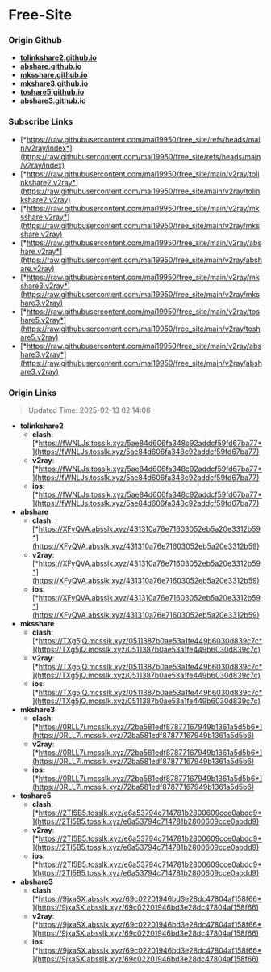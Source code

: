 # Free-Site

### Origin Github

- [**tolinkshare2.github.io**](https://github.com/tolinkshare2/tolinkshare2.github.io)
- [**abshare.github.io**](https://github.com/abshare/abshare.github.io)
- [**mksshare.github.io**](https://github.com/mksshare/mksshare.github.io)
- [**mkshare3.github.io**](https://github.com/mkshare3/mkshare3.github.io)
- [**toshare5.github.io**](https://github.com/toshare5/toshare5.github.io)
- [**abshare3.github.io**](https://github.com/abshare3/abshare3.github.io)

### Subscribe Links

- [*https://raw.githubusercontent.com/mai19950/free_site/refs/heads/main/v2ray/index*](https://raw.githubusercontent.com/mai19950/free_site/refs/heads/main/v2ray/index)
- [*https://raw.githubusercontent.com/mai19950/free_site/main/v2ray/tolinkshare2.v2ray*](https://raw.githubusercontent.com/mai19950/free_site/main/v2ray/tolinkshare2.v2ray)
- [*https://raw.githubusercontent.com/mai19950/free_site/main/v2ray/mksshare.v2ray*](https://raw.githubusercontent.com/mai19950/free_site/main/v2ray/mksshare.v2ray)
- [*https://raw.githubusercontent.com/mai19950/free_site/main/v2ray/abshare.v2ray*](https://raw.githubusercontent.com/mai19950/free_site/main/v2ray/abshare.v2ray)
- [*https://raw.githubusercontent.com/mai19950/free_site/main/v2ray/mkshare3.v2ray*](https://raw.githubusercontent.com/mai19950/free_site/main/v2ray/mkshare3.v2ray)
- [*https://raw.githubusercontent.com/mai19950/free_site/main/v2ray/toshare5.v2ray*](https://raw.githubusercontent.com/mai19950/free_site/main/v2ray/toshare5.v2ray)
- [*https://raw.githubusercontent.com/mai19950/free_site/main/v2ray/abshare3.v2ray*](https://raw.githubusercontent.com/mai19950/free_site/main/v2ray/abshare3.v2ray)

### Origin Links

> Updated Time: 2025-02-13 02:14:08

- **tolinkshare2**
  - **clash**: [*https://fWNLJs.tosslk.xyz/5ae84d606fa348c92addcf59fd67ba77*](https://fWNLJs.tosslk.xyz/5ae84d606fa348c92addcf59fd67ba77)
  - **v2ray**: [*https://fWNLJs.tosslk.xyz/5ae84d606fa348c92addcf59fd67ba77*](https://fWNLJs.tosslk.xyz/5ae84d606fa348c92addcf59fd67ba77)
  - **ios**: [*https://fWNLJs.tosslk.xyz/5ae84d606fa348c92addcf59fd67ba77*](https://fWNLJs.tosslk.xyz/5ae84d606fa348c92addcf59fd67ba77)
- **abshare**
  - **clash**: [*https://XFyQVA.absslk.xyz/431310a76e71603052eb5a20e3312b59*](https://XFyQVA.absslk.xyz/431310a76e71603052eb5a20e3312b59)
  - **v2ray**: [*https://XFyQVA.absslk.xyz/431310a76e71603052eb5a20e3312b59*](https://XFyQVA.absslk.xyz/431310a76e71603052eb5a20e3312b59)
  - **ios**: [*https://XFyQVA.absslk.xyz/431310a76e71603052eb5a20e3312b59*](https://XFyQVA.absslk.xyz/431310a76e71603052eb5a20e3312b59)
- **mksshare**
  - **clash**: [*https://TXg5jQ.mcsslk.xyz/0511387b0ae53a1fe449b6030d839c7c*](https://TXg5jQ.mcsslk.xyz/0511387b0ae53a1fe449b6030d839c7c)
  - **v2ray**: [*https://TXg5jQ.mcsslk.xyz/0511387b0ae53a1fe449b6030d839c7c*](https://TXg5jQ.mcsslk.xyz/0511387b0ae53a1fe449b6030d839c7c)
  - **ios**: [*https://TXg5jQ.mcsslk.xyz/0511387b0ae53a1fe449b6030d839c7c*](https://TXg5jQ.mcsslk.xyz/0511387b0ae53a1fe449b6030d839c7c)
- **mkshare3**
  - **clash**: [*https://0RLL7i.mcsslk.xyz/72ba581edf87877167949b1361a5d5b6*](https://0RLL7i.mcsslk.xyz/72ba581edf87877167949b1361a5d5b6)
  - **v2ray**: [*https://0RLL7i.mcsslk.xyz/72ba581edf87877167949b1361a5d5b6*](https://0RLL7i.mcsslk.xyz/72ba581edf87877167949b1361a5d5b6)
  - **ios**: [*https://0RLL7i.mcsslk.xyz/72ba581edf87877167949b1361a5d5b6*](https://0RLL7i.mcsslk.xyz/72ba581edf87877167949b1361a5d5b6)
- **toshare5**
  - **clash**: [*https://2TI5B5.tosslk.xyz/e6a53794c714781b2800609cce0abdd9*](https://2TI5B5.tosslk.xyz/e6a53794c714781b2800609cce0abdd9)
  - **v2ray**: [*https://2TI5B5.tosslk.xyz/e6a53794c714781b2800609cce0abdd9*](https://2TI5B5.tosslk.xyz/e6a53794c714781b2800609cce0abdd9)
  - **ios**: [*https://2TI5B5.tosslk.xyz/e6a53794c714781b2800609cce0abdd9*](https://2TI5B5.tosslk.xyz/e6a53794c714781b2800609cce0abdd9)
- **abshare3**
  - **clash**: [*https://9jxaSX.absslk.xyz/69c02201946bd3e28dc47804af158f66*](https://9jxaSX.absslk.xyz/69c02201946bd3e28dc47804af158f66)
  - **v2ray**: [*https://9jxaSX.absslk.xyz/69c02201946bd3e28dc47804af158f66*](https://9jxaSX.absslk.xyz/69c02201946bd3e28dc47804af158f66)
  - **ios**: [*https://9jxaSX.absslk.xyz/69c02201946bd3e28dc47804af158f66*](https://9jxaSX.absslk.xyz/69c02201946bd3e28dc47804af158f66)
